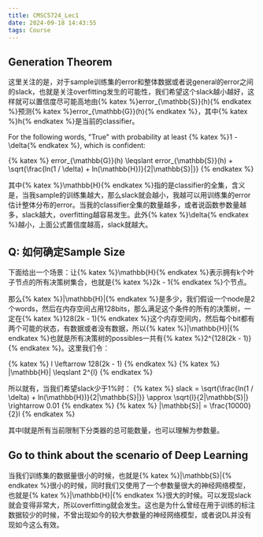 ```yaml
---
title: CMSC5724_Lec1
date: 2024-09-18 14:43:55
tags: Course
---
```


## Generation Theorem
这里关注的是，对于sample训练集的error和整体数据或者说general的error之间的slack，也就是关注overfitting发生的可能性，我们希望这个slack越小越好，这样就可以置信度尽可能高地由{% katex %}error_{\mathbb{S}}(h){% endkatex %}预测{% katex %}error_{\mathbb{G}}(h){% endkatex %}，其中{% katex %}h{% endkatex %}是当前的classifier。

For the following words, "True" with probability at least {% katex %}1 - \delta{% endkatex %}, which is confident:

{% katex %}
error_{\mathbb{G}}(h) \leqslant error_{\mathbb{S}}(h) + \sqrt{\frac{ln(1 / \delta) + ln(\mathbb{H})}{2|\mathbb{S}|}}
{% endkatex %}

其中{% katex %}\mathbb{H}{% endkatex %}指的是classifier的全集，含义是，当我sample的训练集越大，那么slack就会越小，我越可以用训练集的error估计整体分布的error。当我的classifier全集的数量越多，或者说函数参数量越多，slack越大，overfitting越容易发生。此外{% katex %}\delta{% endkatex %}越小，上面公式置信度越高，slack就越大。

## Q: 如何确定Sample Size
下面给出一个场景：让{% katex %}\mathbb{H}{% endkatex %}表示拥有k个叶子节点的所有决策树集合，也就是{% katex %}2k - 1{% endkatex %}个节点。

那么{% katex %}|\mathbb{H}|{% endkatex %}是多少，我们假设一个node是2个words，然后在内存空间占用128bits，那么满足这个条件的所有的决策树，一定在{% katex %}128(2k - 1){% endkatex %}这个内存空间内，然后每个bit都有两个可能的状态，有数据或者没有数据，所以{% katex %}|\mathbb{H}|{% endkatex %}也就是所有决策树的possibles一共有{% katex %}2^{128(2k - 1)}{% endkatex %}。这里我们令：

{% katex %}
l \leftarrow 128(2k - 1)
{% endkatex %}
<b></b>
{% katex %}
|\mathbb{H}| \leqslant 2^{l}
{% endkatex %}

所以就有，当我们希望slack少于1%时：
{% katex %}
slack = \sqrt{\frac{ln(1 / \delta) + ln(\mathbb{H})}{2|\mathbb{S}|}} \approx \sqrt{l}{2|\mathbb{S}|} \rightarrow 0.01
{% endkatex %}
<b></b>
{% katex %}
|\mathbb{S}| = \frac{10000}{2}l
{% endkatex %}

其中l就是所有当前限制下分类器的总可能数量，也可以理解为参数量。

## Go to think about the scenario of Deep Learning

当我们训练集的数据量很小的时候，也就是{% katex %}|\mathbb{S}|{% endkatex %}很小的时候，同时我们又使用了一个参数量很大的神经网络模型，也就是{% katex %}|\mathbb{H}|{% endkatex %}很大的时候。可以发现slack就会变得非常大，所以overfitting就会发生。这也是为什么曾经在用于训练的标注数据较少的时候，不曾出现如今的较大参数量的神经网络模型，或者说DL并没有现如今这么有效。

